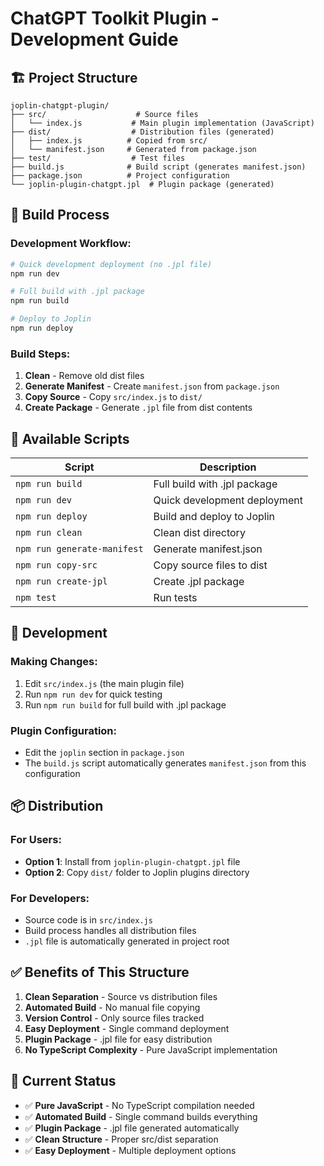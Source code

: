 # ChatGPT Toolkit Plugin - Development Guide

## 🏗️ **Project Structure**

```
joplin-chatgpt-plugin/
├── src/                    # Source files
│   └── index.js           # Main plugin implementation (JavaScript)
├── dist/                  # Distribution files (generated)
│   ├── index.js          # Copied from src/
│   └── manifest.json     # Generated from package.json
├── test/                  # Test files
├── build.js              # Build script (generates manifest.json)
├── package.json          # Project configuration
└── joplin-plugin-chatgpt.jpl  # Plugin package (generated)
```

## 🚀 **Build Process**

### **Development Workflow:**
```bash
# Quick development deployment (no .jpl file)
npm run dev

# Full build with .jpl package
npm run build

# Deploy to Joplin
npm run deploy
```

### **Build Steps:**
1. **Clean** - Remove old dist files
2. **Generate Manifest** - Create `manifest.json` from `package.json`
3. **Copy Source** - Copy `src/index.js` to `dist/`
4. **Create Package** - Generate `.jpl` file from dist contents

## 📝 **Available Scripts**

| Script | Description |
|--------|-------------|
| `npm run build` | Full build with .jpl package |
| `npm run dev` | Quick development deployment |
| `npm run deploy` | Build and deploy to Joplin |
| `npm run clean` | Clean dist directory |
| `npm run generate-manifest` | Generate manifest.json |
| `npm run copy-src` | Copy source files to dist |
| `npm run create-jpl` | Create .jpl package |
| `npm test` | Run tests |

## 🔧 **Development**

### **Making Changes:**
1. Edit `src/index.js` (the main plugin file)
2. Run `npm run dev` for quick testing
3. Run `npm run build` for full build with .jpl package

### **Plugin Configuration:**
- Edit the `joplin` section in `package.json`
- The `build.js` script automatically generates `manifest.json` from this configuration

## 📦 **Distribution**

### **For Users:**
- **Option 1**: Install from `joplin-plugin-chatgpt.jpl` file
- **Option 2**: Copy `dist/` folder to Joplin plugins directory

### **For Developers:**
- Source code is in `src/index.js`
- Build process handles all distribution files
- `.jpl` file is automatically generated in project root

## ✅ **Benefits of This Structure**

1. **Clean Separation** - Source vs distribution files
2. **Automated Build** - No manual file copying
3. **Version Control** - Only source files tracked
4. **Easy Deployment** - Single command deployment
5. **Plugin Package** - .jpl file for easy distribution
6. **No TypeScript Complexity** - Pure JavaScript implementation

## 🎯 **Current Status**

- ✅ **Pure JavaScript** - No TypeScript compilation needed
- ✅ **Automated Build** - Single command builds everything
- ✅ **Plugin Package** - .jpl file generated automatically
- ✅ **Clean Structure** - Proper src/dist separation
- ✅ **Easy Deployment** - Multiple deployment options
